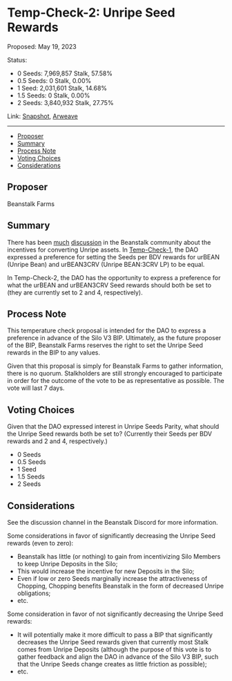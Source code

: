 # Temp-Check-2: Unripe Seed Rewards

Proposed: May 19, 2023

Status:

* 0 Seeds: 7,969,857 Stalk, 57.58%
* 0.5 Seeds: 0 Stalk, 0.00%
* 1 Seed: 2,031,601 Stalk, 14.68%
* 1.5 Seeds: 0 Stalk, 0.00%
* 2 Seeds: 3,840,932 Stalk, 27.75%

Link: [Snapshot](https://snapshot.org/#/beanstalkfarms.eth/proposal/0xf6a31bbdea6a0298103b217ff75418837a4fd3d5adba203cda11d1e48ae9baf6), [Arweave](https://arweave.net/M6_voa7-IHe0tUsa63h8NGWywOBsTlBVohXX2iRwFSg)

---

- [Proposer](#proposer)
- [Summary](#summary)
- [Process Note](#process-note)
- [Voting Choices](#voting-choices)
- [Considerations](#considerations)

## Proposer

Beanstalk Farms

## Summary

There has been [much](https://discord.com/channels/880413392916054098/1024499666311708712/1024499666311708712) [discussion](https://discord.com/channels/880413392916054098/1105925045294993459/1105927525789618216) in the Beanstalk community about the incentives for converting Unripe assets. In [Temp-Check-1](https://snapshot.org/#/beanstalkfarms.eth/proposal/0xd47bc5099839f79e1d5ba0870d5c5ffff6ab416787c3ddca69d8500d9877e8e1), the DAO expressed a preference for setting the Seeds per BDV rewards for urBEAN (Unripe Bean) and urBEAN3CRV (Unripe BEAN:3CRV LP) to be equal. 

In Temp-Check-2, the DAO has the opportunity to express a preference for what the urBEAN and urBEAN3CRV Seed rewards should both be set to (they are currently set to 2 and 4, respectively).

## Process Note

This temperature check proposal is intended for the DAO to express a preference in advance of the Silo V3 BIP. Ultimately, as the future proposer of the BIP, Beanstalk Farms reserves the right to set the Unripe Seed rewards in the BIP to any values.

Given that this proposal is simply for Beanstalk Farms to gather information, there is no quorum. Stalkholders are still strongly encouraged to participate in order for the outcome of the vote to be as representative as possible. The vote will last 7 days.

## Voting Choices

Given that the DAO expressed interest in Unripe Seeds Parity, what should the Unripe Seed rewards both be set to? (Currently their Seeds per BDV rewards and 2 and 4, respectively.)

* 0 Seeds
* 0.5 Seeds
* 1 Seed
* 1.5 Seeds
* 2 Seeds

## Considerations

See the discussion channel in the Beanstalk Discord for more information.

Some considerations in favor of significantly decreasing the Unripe Seed rewards (even to zero):

- Beanstalk has little (or nothing) to gain from incentivizing Silo Members to keep Unripe Deposits in the Silo;
- This would increase the incentive for new Deposits in the Silo;
- Even if low or zero Seeds marginally increase the attractiveness of Chopping, Chopping benefits Beanstalk in the form of decreased Unripe obligations;
- etc.

Some consideration in favor of not significantly decreasing the Unripe Seed rewards:

- It will potentially make it more difficult to pass a BIP that significantly decreases the Unripe Seed rewards given that currently most Stalk comes from Unripe Deposits (although the purpose of this vote is to gather feedback and align the DAO in advance of the Silo V3 BIP, such that the Unripe Seeds change creates as little friction as possible);
- etc.
